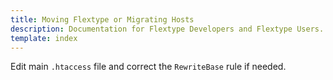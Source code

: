 ```yaml
---
title: Moving Flextype or Migrating Hosts
description: Documentation for Flextype Developers and Flextype Users.
template: index
---
```


Edit main `.htaccess` file and correct the `RewriteBase` rule if needed.  
